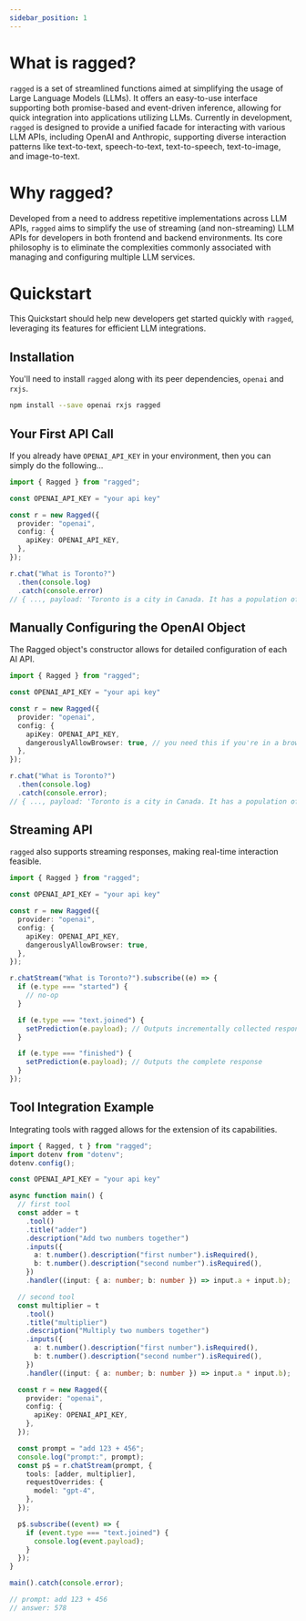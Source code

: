```yaml
---
sidebar_position: 1
---
```


# What is ragged?

`ragged` is a set of streamlined functions aimed at simplifying the usage of Large Language Models (LLMs). It offers an easy-to-use interface supporting both promise-based and event-driven inference, allowing for quick integration into applications utilizing LLMs. Currently in development, `ragged` is designed to provide a unified facade for interacting with various LLM APIs, including OpenAI and Anthropic, supporting diverse interaction patterns like text-to-text, speech-to-text, text-to-speech, text-to-image, and image-to-text.

# Why ragged?

Developed from a need to address repetitive implementations across LLM APIs, `ragged` aims to simplify the use of streaming (and non-streaming) LLM APIs for developers in both frontend and backend environments. Its core philosophy is to eliminate the complexities commonly associated with managing and configuring multiple LLM services.

# Quickstart

This Quickstart should help new developers get started quickly with `ragged`, leveraging its features for efficient LLM integrations.

## Installation

You'll need to install `ragged` along with its peer dependencies, `openai` and `rxjs`.

```sh
npm install --save openai rxjs ragged
```

## Your First API Call

If you already have `OPENAI_API_KEY` in your environment, then you can simply do the following...

```ts
import { Ragged } from "ragged";

const OPENAI_API_KEY = "your api key"

const r = new Ragged({
  provider: "openai",
  config: {
    apiKey: OPENAI_API_KEY,
  },
});

r.chat("What is Toronto?")
  .then(console.log)
  .catch(console.error)
// { ..., payload: 'Toronto is a city in Canada. It has a population of...'}
```

## Manually Configuring the OpenAI Object

The Ragged object's constructor allows for detailed configuration of each AI API.

```ts
import { Ragged } from "ragged";

const OPENAI_API_KEY = "your api key"

const r = new Ragged({
  provider: "openai",
  config: {
    apiKey: OPENAI_API_KEY,
    dangerouslyAllowBrowser: true, // you need this if you're in a browser
  },
});

r.chat("What is Toronto?")
  .then(console.log)
  .catch(console.error);
// { ..., payload: 'Toronto is a city in Canada. It has a population of...'}
```

## Streaming API

`ragged` also supports streaming responses, making real-time interaction feasible.

```ts
import { Ragged } from "ragged";

const OPENAI_API_KEY = "your api key"

const r = new Ragged({
  provider: "openai",
  config: {
    apiKey: OPENAI_API_KEY,
    dangerouslyAllowBrowser: true,
  },
});

r.chatStream("What is Toronto?").subscribe((e) => {
  if (e.type === "started") {
    // no-op
  }

  if (e.type === "text.joined") {
    setPrediction(e.payload); // Outputs incrementally collected responses
  }

  if (e.type === "finished") {
    setPrediction(e.payload); // Outputs the complete response
  }
});
```

## Tool Integration Example

Integrating tools with ragged allows for the extension of its capabilities.

```ts
import { Ragged, t } from "ragged";
import dotenv from "dotenv";
dotenv.config();

const OPENAI_API_KEY = "your api key"

async function main() {
  // first tool
  const adder = t
    .tool()
    .title("adder")
    .description("Add two numbers together")
    .inputs({
      a: t.number().description("first number").isRequired(),
      b: t.number().description("second number").isRequired(),
    })
    .handler((input: { a: number; b: number }) => input.a + input.b);

  // second tool
  const multiplier = t
    .tool()
    .title("multiplier")
    .description("Multiply two numbers together")
    .inputs({
      a: t.number().description("first number").isRequired(),
      b: t.number().description("second number").isRequired(),
    })
    .handler((input: { a: number; b: number }) => input.a * input.b);

  const r = new Ragged({
    provider: "openai",
    config: {
      apiKey: OPENAI_API_KEY,
    },
  });

  const prompt = "add 123 + 456";
  console.log("prompt:", prompt);
  const p$ = r.chatStream(prompt, {
    tools: [adder, multiplier],
    requestOverrides: {
      model: "gpt-4",
    },
  });

  p$.subscribe((event) => {
    if (event.type === "text.joined") {
      console.log(event.payload);
    }
  });
}

main().catch(console.error);

// prompt: add 123 + 456
// answer: 578
```


